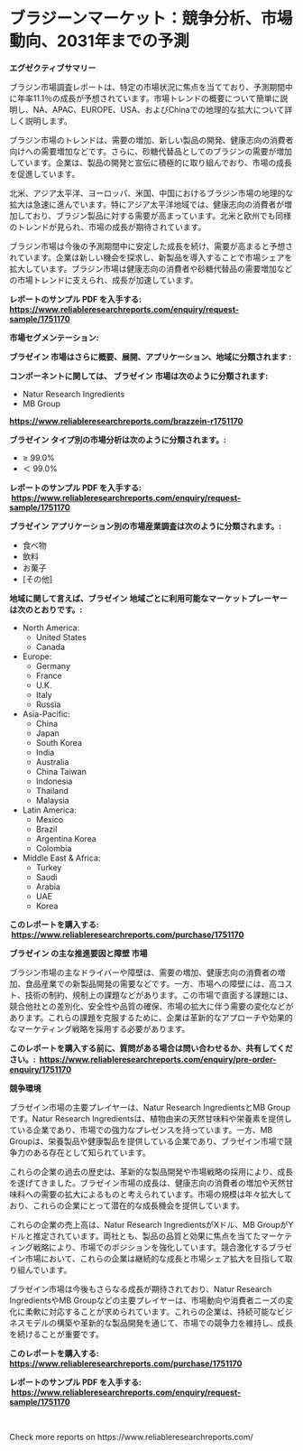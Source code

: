<p><h1>ブラジーンマーケット：競争分析、市場動向、2031年までの予測</h1></p><p><strong>エグゼクティブサマリー</strong></p>
<p><p>ブラジン市場調査レポートは、特定の市場状況に焦点を当てており、予測期間中に年率11.1％の成長が予想されています。市場トレンドの概要について簡単に説明し、NA、APAC、EUROPE、USA、およびChinaでの地理的な拡大について詳しく説明します。</p><p>ブラジン市場のトレンドは、需要の増加、新しい製品の開発、健康志向の消費者向けへの需要増加などです。さらに、砂糖代替品としてのブラジンの需要が増加しています。企業は、製品の開発と宣伝に積極的に取り組んでおり、市場の成長を促進しています。</p><p>北米、アジア太平洋、ヨーロッパ、米国、中国におけるブラジン市場の地理的な拡大は急速に進んでいます。特にアジア太平洋地域では、健康志向の消費者が増加しており、ブラジン製品に対する需要が高まっています。北米と欧州でも同様のトレンドが見られ、市場の成長が期待されています。</p><p>ブラジン市場は今後の予測期間中に安定した成長を続け、需要が高まると予想されています。企業は新しい機会を探求し、新製品を導入することで市場シェアを拡大しています。ブラジン市場は健康志向の消費者や砂糖代替品の需要増加などの市場トレンドに支えられ、成長が加速しています。</p></p>
<p><strong>レポートのサンプル PDF を入手する: <a href="https://www.reliableresearchreports.com/enquiry/request-sample/1751170">https://www.reliableresearchreports.com/enquiry/request-sample/1751170</a></strong></p>
<p><strong>市場セグメンテーション:</strong></p>
<p><strong> ブラゼイン 市場はさらに概要、展開、アプリケーション、地域に分類されます :</strong></p>
<p><strong>コンポーネントに関しては、 ブラゼイン 市場は次のように分類されます: &nbsp;</strong></p>
<p><ul><li>Natur Research Ingredients</li><li>MB Group</li></ul></p>
<p><strong><a href="https://www.reliableresearchreports.com/brazzein-r1751170">https://www.reliableresearchreports.com/brazzein-r1751170</a></strong></p>
<p><strong> ブラゼイン タイプ別の市場分析は次のように分類されます。:</strong></p>
<p><ul><li>≥ 99.0%</li><li>＜ 99.0%</li></ul></p>
<p><strong>レポートのサンプル PDF を入手する: &nbsp;<a href="https://www.reliableresearchreports.com/enquiry/request-sample/1751170">https://www.reliableresearchreports.com/enquiry/request-sample/1751170</a></strong></p>
<p><strong> ブラゼイン アプリケーション別の市場産業調査は次のように分類されます。:</strong></p>
<p><ul><li>食べ物</li><li>飲料</li><li>お菓子</li><li>[その他]</li></ul></p>
<p><strong>地域に関して言えば、ブラゼイン 地域ごとに利用可能なマーケットプレーヤーは次のとおりです。:</strong></p>
<p><ul>
    <li>
        North America:
        <ul>
            <li>United States</li>
            <li>Canada</li>
        </ul>
    </li>
    <li>
        Europe:
        <ul>
            <li>Germany</li>
            <li>France</li>
            <li>U.K.</li>
            <li>Italy</li>
            <li>Russia</li>
        </ul>
    </li>
    <li>
        Asia-Pacific:
        <ul>
            <li>China</li>
            <li>Japan</li>
            <li>South Korea</li>
            <li>India</li>
            <li>Australia</li>
            <li>China Taiwan</li>
            <li>Indonesia</li>
            <li>Thailand</li>
            <li>Malaysia</li>
        </ul>
    </li>
    <li>
        Latin America:
        <ul>
            <li>Mexico</li>
            <li>Brazil</li>
            <li>Argentina Korea</li>
            <li>Colombia</li>
        </ul>
    </li>
    <li>
        Middle East & Africa:
        <ul>
            <li>Turkey</li>
            <li>Saudi</li>
            <li>Arabia</li>
            <li>UAE</li>
            <li>Korea</li>
        </ul>
    </li>
    </ul></p>
<p><strong>このレポートを購入する: &nbsp;<a href="https://www.reliableresearchreports.com/purchase/1751170">https://www.reliableresearchreports.com/purchase/1751170</a></strong></p>
<p><strong>ブラゼイン の主な推進要因と障壁 市場</strong></p>
<p><p>ブラジン市場の主なドライバーや障壁は、需要の増加、健康志向の消費者の増加、食品産業での新製品開発の需要などです。一方、市場への障壁には、高コスト、技術の制約、規制上の課題などがあります。この市場で直面する課題には、競合他社との差別化、安全性や品質の確保、市場の拡大に伴う需要の変化などがあります。これらの課題を克服するために、企業は革新的なアプローチや効果的なマーケティング戦略を採用する必要があります。</p></p>
<p><strong>このレポートを購入する前に、質問がある場合は問い合わせるか、共有してください。:&nbsp; <a href="https://www.reliableresearchreports.com/enquiry/pre-order-enquiry/1751170">https://www.reliableresearchreports.com/enquiry/pre-order-enquiry/1751170</a></strong></p>
<p><strong>競争環境</strong></p>
<p><p>ブラゼイン市場の主要プレイヤーは、Natur Research IngredientsとMB Groupです。Natur Research Ingredientsは、植物由来の天然甘味料や栄養素を提供している企業であり、市場での強力なプレゼンスを持っています。一方、MB Groupは、栄養製品や健康製品を提供している企業であり、ブラゼイン市場で競争力のある存在として知られています。</p><p>これらの企業の過去の歴史は、革新的な製品開発や市場戦略の採用により、成長を遂げてきました。ブラゼイン市場の成長は、健康志向の消費者の増加や天然甘味料への需要の拡大によるものと考えられています。市場の規模は年々拡大しており、これらの企業にとって潜在的な成長機会を提供しています。</p><p>これらの企業の売上高は、Natur Research IngredientsがXドル、MB GroupがYドルと推定されています。両社とも、製品の品質と効果に焦点を当てたマーケティング戦略により、市場でのポジションを強化しています。競合激化するブラゼイン市場において、これらの企業は継続的な成長と市場シェア拡大を目指して取り組んでいます。</p><p>ブラゼイン市場は今後もさらなる成長が期待されており、Natur Research IngredientsやMB Groupなどの主要プレイヤーは、市場動向や消費者ニーズの変化に柔軟に対応することが求められています。これらの企業は、持続可能なビジネスモデルの構築や革新的な製品開発を通じて、市場での競争力を維持し、成長を続けることが重要です。</p></p>
<p><strong>このレポートを購入する: &nbsp; <a href="https://www.reliableresearchreports.com/purchase/1751170">https://www.reliableresearchreports.com/purchase/1751170</a></strong></p>
<p><strong>レポートのサンプル PDF を入手する: &nbsp;<a href="https://www.reliableresearchreports.com/enquiry/request-sample/1751170">https://www.reliableresearchreports.com/enquiry/request-sample/1751170</a></strong><strong></strong></p>
<p>&nbsp;</p>
<p>Check more reports on https://www.reliableresearchreports.com/</p>